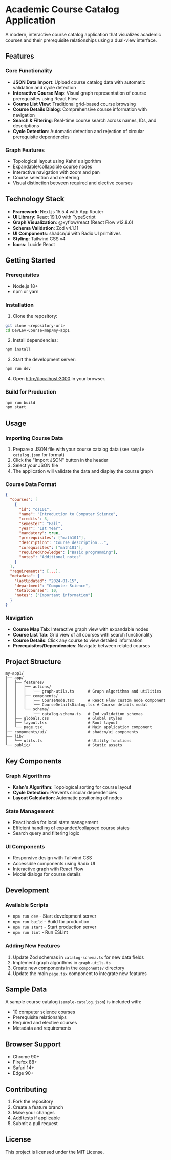 # Academic Course Catalog Application

A modern, interactive course catalog application that visualizes academic courses and their prerequisite relationships using a dual-view interface.

## Features

### Core Functionality
- **JSON Data Import**: Upload course catalog data with automatic validation and cycle detection
- **Interactive Course Map**: Visual graph representation of course prerequisites using React Flow
- **Course List View**: Traditional grid-based course browsing
- **Course Details Dialog**: Comprehensive course information with navigation
- **Search & Filtering**: Real-time course search across names, IDs, and descriptions
- **Cycle Detection**: Automatic detection and rejection of circular prerequisite dependencies

### Graph Features
- Topological layout using Kahn's algorithm
- Expandable/collapsible course nodes
- Interactive navigation with zoom and pan
- Course selection and centering
- Visual distinction between required and elective courses

## Technology Stack

- **Framework**: Next.js 15.5.4 with App Router
- **UI Library**: React 19.1.0 with TypeScript
- **Graph Visualization**: @xyflow/react (React Flow v12.8.6)
- **Schema Validation**: Zod v4.1.11
- **UI Components**: shadcn/ui with Radix UI primitives
- **Styling**: Tailwind CSS v4
- **Icons**: Lucide React

## Getting Started

### Prerequisites
- Node.js 18+
- npm or yarn

### Installation

1. Clone the repository:
```bash
git clone <repository-url>
cd DevLev-Course-map/my-app1
```

2. Install dependencies:
```bash
npm install
```

3. Start the development server:
```bash
npm run dev
```

4. Open [http://localhost:3000](http://localhost:3000) in your browser.

### Build for Production

```bash
npm run build
npm start
```

## Usage

### Importing Course Data

1. Prepare a JSON file with your course catalog data (see `sample-catalog.json` for format)
2. Click the "Import JSON" button in the header
3. Select your JSON file
4. The application will validate the data and display the course graph

### Course Data Format

```json
{
  "courses": [
    {
      "id": "cs101",
      "name": "Introduction to Computer Science",
      "credits": 3,
      "semester": "Fall",
      "year": "1st Year",
      "mandatory": true,
      "prerequisites": ["math101"],
      "description": "Course description...",
      "corequisites": ["math101"],
      "requiredKnowledge": ["Basic programming"],
      "notes": "Additional notes"
    }
  ],
  "requirements": [...],
  "metadata": {
    "lastUpdated": "2024-01-15",
    "department": "Computer Science",
    "totalCourses": 10,
    "notes": ["Important information"]
  }
}
```

### Navigation

- **Course Map Tab**: Interactive graph view with expandable nodes
- **Course List Tab**: Grid view of all courses with search functionality
- **Course Details**: Click any course to view detailed information
- **Prerequisites/Dependencies**: Navigate between related courses

## Project Structure

```
my-app1/
├── app/
│   ├── features/
│   │   ├── actions/
│   │   │   └── graph-utils.ts      # Graph algorithms and utilities
│   │   ├── components/
│   │   │   ├── CourseNode.tsx      # React Flow custom node component
│   │   │   └── CourseDetailsDialog.tsx # Course details modal
│   │   └── schema/
│   │       └── catalog-schema.ts   # Zod validation schemas
│   ├── globals.css                 # Global styles
│   ├── layout.tsx                  # Root layout
│   └── page.tsx                    # Main application component
├── components/ui/                  # shadcn/ui components
├── lib/
│   └── utils.ts                    # Utility functions
└── public/                         # Static assets
```

## Key Components

### Graph Algorithms
- **Kahn's Algorithm**: Topological sorting for course layout
- **Cycle Detection**: Prevents circular dependencies
- **Layout Calculation**: Automatic positioning of nodes

### State Management
- React hooks for local state management
- Efficient handling of expanded/collapsed course states
- Search query and filtering logic

### UI Components
- Responsive design with Tailwind CSS
- Accessible components using Radix UI
- Interactive graph with React Flow
- Modal dialogs for course details

## Development

### Available Scripts

- `npm run dev` - Start development server
- `npm run build` - Build for production
- `npm run start` - Start production server
- `npm run lint` - Run ESLint

### Adding New Features

1. Update Zod schemas in `catalog-schema.ts` for new data fields
2. Implement graph algorithms in `graph-utils.ts`
3. Create new components in the `components/` directory
4. Update the main `page.tsx` component to integrate new features

## Sample Data

A sample course catalog (`sample-catalog.json`) is included with:
- 10 computer science courses
- Prerequisite relationships
- Required and elective courses
- Metadata and requirements

## Browser Support

- Chrome 90+
- Firefox 88+
- Safari 14+
- Edge 90+

## Contributing

1. Fork the repository
2. Create a feature branch
3. Make your changes
4. Add tests if applicable
5. Submit a pull request

## License

This project is licensed under the MIT License.
